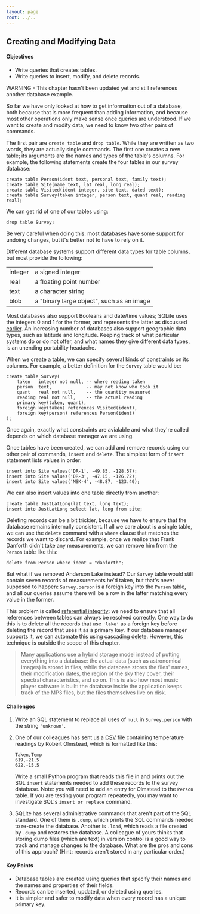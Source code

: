 ```yaml
---
layout: page
root: ../..
---
```


## Creating and Modifying Data


<div class="objectives">
<h4 id="objectives">Objectives</h4>
<ul>
<li>Write queries that creates tables.</li>
<li>Write queries to insert, modify, and delete records.</li>
</ul>
</div>

<div>
WARNING - This chapter hasn't been updated yet and still references another database example.	
</div>

<div>
<p>So far we have only looked at how to get information out of a database, both because that is more frequent than adding information, and because most other operations only make sense once queries are understood. If we want to create and modify data, we need to know two other pairs of commands.</p>
<p>The first pair are <code>create table</code> and <code>drop table</code>. While they are written as two words, they are actually single commands. The first one creates a new table; its arguments are the names and types of the table's columns. For example, the following statements create the four tables in our survey database:</p>
<pre><code>create table Person(ident text, personal text, family text);
create table Site(name text, lat real, long real);
create table Visited(ident integer, site text, dated text);
create table Survey(taken integer, person text, quant real, reading real);</code></pre>
<p>We can get rid of one of our tables using:</p>
<pre><code>drop table Survey;</code></pre>
<p>Be very careful when doing this: most databases have some support for undoing changes, but it's better not to have to rely on it.</p>
<p>Different database systems support different data types for table columns, but most provide the following:</p>
<table>
  <tr> <td>
integer
</td> <td>
a signed integer
</td> </tr>
  <tr> <td>
real
</td> <td>
a floating point number
</td> </tr>
  <tr> <td>
text
</td> <td>
a character string
</td> </tr>
  <tr> <td>
blob
</td> <td>
a &quot;binary large object&quot;, such as an image
</td> </tr>
</table>

<p>Most databases also support Booleans and date/time values; SQLite uses the integers 0 and 1 for the former, and represents the latter as discussed <a href="#a:dates">earlier</a>. An increasing number of databases also support geographic data types, such as latitude and longitude. Keeping track of what particular systems do or do not offer, and what names they give different data types, is an unending portability headache.</p>
<p>When we create a table, we can specify several kinds of constraints on its columns. For example, a better definition for the <code>Survey</code> table would be:</p>
<pre><code>create table Survey(
    taken   integer not null, -- where reading taken
    person  text,             -- may not know who took it
    quant   real not null,    -- the quantity measured
    reading real not null,    -- the actual reading
    primary key(taken, quant),
    foreign key(taken) references Visited(ident),
    foreign key(person) references Person(ident)
);</code></pre>
<p>Once again, exactly what constraints are avialable and what they're called depends on which database manager we are using.</p>
<p>Once tables have been created, we can add and remove records using our other pair of commands, <code>insert</code> and <code>delete</code>. The simplest form of <code>insert</code> statement lists values in order:</p>
<pre><code>insert into Site values(&#39;DR-1&#39;, -49.85, -128.57);
insert into Site values(&#39;DR-3&#39;, -47.15, -126.72);
insert into Site values(&#39;MSK-4&#39;, -48.87, -123.40);</code></pre>
<p>We can also insert values into one table directly from another:</p>
<pre><code>create table JustLatLong(lat text, long text);
insert into JustLatLong select lat, long from site;</code></pre>
<p>Deleting records can be a bit trickier, because we have to ensure that the database remains internally consistent. If all we care about is a single table, we can use the <code>delete</code> command with a <code>where</code> clause that matches the records we want to discard. For example, once we realize that Frank Danforth didn't take any measurements, we can remove him from the <code>Person</code> table like this:</p>
<pre><code>delete from Person where ident = &quot;danforth&quot;;</code></pre>
<p>But what if we removed Anderson Lake instead? Our <code>Survey</code> table would still contain seven records of measurements he'd taken, but that's never supposed to happen: <code>Survey.person</code> is a foreign key into the <code>Person</code> table, and all our queries assume there will be a row in the latter matching every value in the former.</p>
<p>This problem is called <a href="../../gloss.html#referential-integrity">referential integrity</a>: we need to ensure that all references between tables can always be resolved correctly. One way to do this is to delete all the records that use <code>'lake'</code> as a foreign key before deleting the record that uses it as a primary key. If our database manager supports it, we can automate this using <a href="../../gloss.html#cascading-delete">cascading delete</a>. However, this technique is outside the scope of this chapter.</p>
<blockquote>
<p>Many applications use a hybrid storage model instead of putting everything into a database: the actual data (such as astronomical images) is stored in files, while the database stores the files' names, their modification dates, the region of the sky they cover, their spectral characteristics, and so on. This is also how most music player software is built: the database inside the application keeps track of the MP3 files, but the files themselves live on disk.</p>
</blockquote>
</div>


<div>
<h4 id="challenges">Challenges</h4>
<ol style="list-style-type: decimal">
<li><p>Write an SQL statement to replace all uses of <code>null</code> in <code>Survey.person</code> with the string <code>'unknown'</code>.</p></li>
<li><p>One of our colleagues has sent us a <a href="../../gloss.html#csv">CSV</a> file containing temperature readings by Robert Olmstead, which is formatted like this:</p>
<pre><code>Taken,Temp
619,-21.5
622,-15.5</code></pre>
<p>Write a small Python program that reads this file in and prints out the SQL <code>insert</code> statements needed to add these records to the survey database. Note: you will need to add an entry for Olmstead to the <code>Person</code> table. If you are testing your program repeatedly, you may want to investigate SQL's <code>insert or replace</code> command.</p></li>
<li><p>SQLite has several administrative commands that aren't part of the SQL standard. One of them is <code>.dump</code>, which prints the SQL commands needed to re-create the database. Another is <code>.load</code>, which reads a file created by <code>.dump</code> and restores the database. A colleague of yours thinks that storing dump files (which are text) in version control is a good way to track and manage changes to the database. What are the pros and cons of this approach? (Hint: records aren't stored in any particular order.)</p></li>
</ol>
</div>


<div class="keypoints">
<h4 id="key-points">Key Points</h4>
<ul>
<li>Database tables are created using queries that specify their names and the names and properties of their fields.</li>
<li>Records can be inserted, updated, or deleted using queries.</li>
<li>It is simpler and safer to modify data when every record has a unique primary key.</li>
</ul>
</div>

